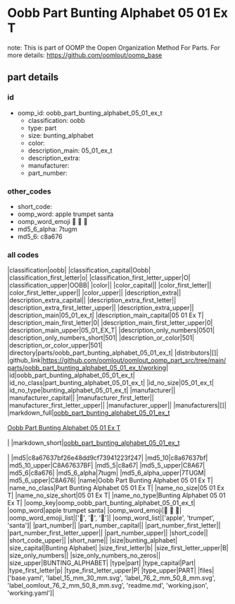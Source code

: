 # Oobb Part Bunting Alphabet 05 01 Ex T  

note: This is part of OOMP the Oopen Organization Method For Parts. For more details: https://github.com/oomlout/oomp_base

##  part details





### id
* oomp_id: oobb_part_bunting_alphabet_05_01_ex_t
  * classification: oobb
  * type: part
  * size: bunting_alphabet
  * color: 
  * description_main: 05_01_ex_t
  * description_extra: 
  * manufacturer: 
  * part_number: 

### other_codes
* short_code: 
* oomp_word: apple trumpet santa
* oomp_word_emoji :apple: :trumpet: :santa:
* md5_6_alpha: 7tugm
* md5_6: c8a676

### all codes 
|classification|oobb|
|classification_capital|Oobb|
|classification_first_letter|o|
|classification_first_letter_upper|O|
|classification_upper|OOBB|
|color||
|color_capital||
|color_first_letter||
|color_first_letter_upper||
|color_upper||
|description_extra||
|description_extra_capital||
|description_extra_first_letter||
|description_extra_first_letter_upper||
|description_extra_upper||
|description_main|05_01_ex_t|
|description_main_capital|05 01 Ex T|
|description_main_first_letter|0|
|description_main_first_letter_upper|0|
|description_main_upper|05_01_EX_T|
|description_only_numbers|0501|
|description_only_numbers_short|501|
|description_or_color|501|
|description_or_color_upper|501|
|directory|parts/oobb_part_bunting_alphabet_05_01_ex_t|
|distributors|[]|
|github_link|https://github.com/oomlout/oomlout_oomp_part_src/tree/main/parts/oobb_part_bunting_alphabet_05_01_ex_t/working|
|id|oobb_part_bunting_alphabet_05_01_ex_t|
|id_no_class|part_bunting_alphabet_05_01_ex_t|
|id_no_size|05_01_ex_t|
|id_no_type|bunting_alphabet_05_01_ex_t|
|manufacturer||
|manufacturer_capital||
|manufacturer_first_letter||
|manufacturer_first_letter_upper||
|manufacturer_upper||
|manufacturers|[]|
|markdown_full|[oobb_part_bunting_alphabet_05_01_ex_t](https://github.com/oomlout/oomlout_oomp_part_src/tree/main/parts/oobb_part_bunting_alphabet_05_01_ex_t/working)<br>[](https://github.com/oomlout/oomlout_oomp_part_src/tree/main/parts/oobb_part_bunting_alphabet_05_01_ex_t/working)<br>[Oobb Part Bunting Alphabet 05 01 Ex T](https://github.com/oomlout/oomlout_oomp_part_src/tree/main/parts/oobb_part_bunting_alphabet_05_01_ex_t/working)<br><br>|
|markdown_short|[oobb_part_bunting_alphabet_05_01_ex_t](https://github.com/oomlout/oomlout_oomp_part_src/tree/main/parts/oobb_part_bunting_alphabet_05_01_ex_t/working)<br><br>|
|md5|c8a67637bf26e48dd9cf73941223f247|
|md5_10|c8a67637bf|
|md5_10_upper|C8A67637BF|
|md5_5|c8a67|
|md5_5_upper|C8A67|
|md5_6|c8a676|
|md5_6_alpha|7tugm|
|md5_6_alpha_upper|7TUGM|
|md5_6_upper|C8A676|
|name|Oobb Part Bunting Alphabet 05 01 Ex T|
|name_no_class|Part Bunting Alphabet 05 01 Ex T|
|name_no_size|05 01 Ex T|
|name_no_size_short|05 01 Ex T|
|name_no_type|Bunting Alphabet 05 01 Ex T|
|oomp_key|oomp_oobb_part_bunting_alphabet_05_01_ex_t|
|oomp_word|apple trumpet santa|
|oomp_word_emoji|:apple: :trumpet: :santa:|
|oomp_word_emoji_list|[':apple:', ':trumpet:', ':santa:']|
|oomp_word_list|['apple', 'trumpet', 'santa']|
|part_number||
|part_number_capital||
|part_number_first_letter||
|part_number_first_letter_upper||
|part_number_upper||
|short_code||
|short_code_upper||
|short_name||
|size|bunting_alphabet|
|size_capital|Bunting Alphabet|
|size_first_letter|b|
|size_first_letter_upper|B|
|size_only_numbers||
|size_only_numbers_no_zeros||
|size_upper|BUNTING_ALPHABET|
|type|part|
|type_capital|Part|
|type_first_letter|p|
|type_first_letter_upper|P|
|type_upper|PART|
|files|['base.yaml', 'label_15_mm_30_mm.svg', 'label_76_2_mm_50_8_mm.svg', 'label_oomlout_76_2_mm_50_8_mm.svg', 'readme.md', 'working.json', 'working.yaml']|
